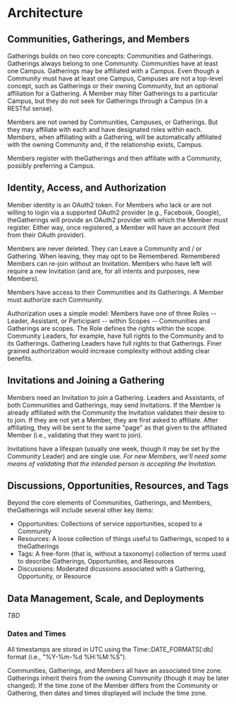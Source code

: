 # Architecture

## Communities, Gatherings, and Members

Gatherings builds on two core concepts: Communities and Gatherings. Gatherings always belong to one
Community. Communities have at least one Campus. Gatherings may be affiliated with a Campus. Even
though a Community must have at least one Campus, Campuses are not a top-level concept, such as
Gatherings or their owning Community, but an optional affiliation for a Gathering. A Member may
filter Gatherings to a particular Campus, but they do not seek for Gatherings through a Campus (in a
RESTful sense).

Members are not owned by Communities, Campuses, or Gatherings. But they may affiliate with each and
have designated roles within each. Members, when affiliating with a Gathering, will be automatically
affiliated with the owning Community and, if the relationship exists, Campus.

Members register with theGatherings and then affiliate with a Community, possibly preferring a
Campus.

## Identity, Access, and Authorization

Member identity is an OAuth2 token. For Members who lack or are not willing to login via a supported
OAuth2 provider (e.g., Facebook, Google), theGatherings will provide an OAuth2 provider with which the
Member must register. Either way, once registered, a Member will have an account (fed from their
OAuth provider).

Members are never deleted. They can Leave a Community and / or Gathering. When leaving, they may opt
to be Remembered. Remembered Members can re-join without an Invitation. Members who have left will
require a new Invitation (and are, for all intents and purposes, new Members).

Members have access to their Communities and its Gatherings. A Member must authorize each Community.

Authorization uses a simple model: Members have one of three Roles -- Leader, Assistant, or
Participant -- within Scopes -- Communities and Gatherings are scopes. The Role defines the rights
within the scope. Community Leaders, for example, have full rights to the Community and to its
Gatherings. Gathering Leaders have full rights to that Gatherings. Finer grained authorization would
increase complexity without adding clear benefits.

## Invitations and Joining a Gathering

Members need an Invitation to join a Gathering. Leaders and Assistants, of both Communities and
Gatherings, may send Invitations.  If the Member is already affiliated with the Community the
Invitation validates their desire to to join. If they are not yet a Member, they are first asked to
affiliate. After affiliating, they will be sent to the same "page" as that given to the affiliated
Member (i.e., validating that they want to join).

Invitations have a lifespan (usually one week, though it may be set by the Community Leader)
and are single use. *For new Members, we'll need some means of validating that the intended person
is accepting the Invitation.*

## Discussions, Opportunities, Resources, and Tags

Beyond the core elements of Communities, Gatherings, and Members, theGatherings will include
several other key items:

- Opportunities: Collections of service opportunities, scoped to a Community
- Resources: A loose collection of things useful to Gatherings, scoped to a theGatherings
- Tags: A free-form (that is, without a taxonomy) collection of terms used to describe Gatherings,
Opportunities, and Resources
- Discussions: Moderated dicussions associated with a Gathering, Opportunity, or Resource

## Data Management, Scale, and Deployments

*TBD*

### Dates and Times

All timestamps are stored in UTC using the Time::DATE_FORMATS[:db] format (i.e.,
"%Y-%m-%d %H:%M:%S").

Communities, Gatherings, and Members all have an associated time zone. Gatherings inherit theirs
from the owning Community (though it may be later changed). If the time zone of the Member differs
from the Community or Gathering, then dates and times displayed will include the time zone.
